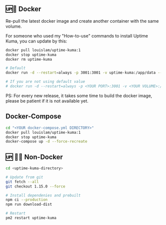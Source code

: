 ## 🆙🐳 Docker

Re-pull the latest docker image and create another container with the same volume.

For someone who used my "How-to-use" commands to install Uptime Kuma, you can update by this:

```bash
docker pull louislam/uptime-kuma:1
docker stop uptime-kuma
docker rm uptime-kuma

# Default
docker run -d --restart=always -p 3001:3001 -v uptime-kuma:/app/data --name uptime-kuma louislam/uptime-kuma:1

# If you are not using default value
# docker run -d --restart=always -p <YOUR PORT>:3001 -v <YOUR VOLUME>:/app/data --name uptime-kuma louislam/uptime-kuma:1
```

PS: For every new release, it takes some time to build the docker image, please be patient if it is not available yet.

## Docker-Compose

```bash
cd "<YOUR docker-compose.yml DIRECTORY>"
docker pull louislam/uptime-kuma:1
docker stop uptime-kuma
docker-compose up -d --force-recreate
```

## 🆙 💪🏻 Non-Docker

```bash
cd <uptime-kuma-directory>

# Update from git
git fetch --all
git checkout 1.15.0 --force

# Install dependenies and prebuilt
npm ci --production
npm run download-dist

# Restart
pm2 restart uptime-kuma
```
